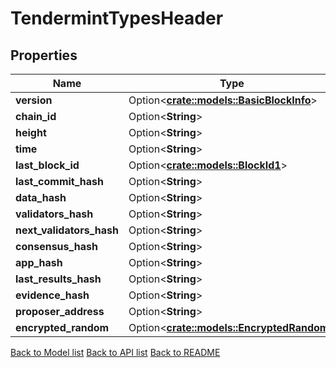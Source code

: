 # TendermintTypesHeader

## Properties

Name | Type | Description | Notes
------------ | ------------- | ------------- | -------------
**version** | Option<[**crate::models::BasicBlockInfo**](basic_block_info.md)> |  | [optional]
**chain_id** | Option<**String**> |  | [optional]
**height** | Option<**String**> |  | [optional]
**time** | Option<**String**> |  | [optional]
**last_block_id** | Option<[**crate::models::BlockId1**](BlockID_1.md)> |  | [optional]
**last_commit_hash** | Option<**String**> |  | [optional]
**data_hash** | Option<**String**> |  | [optional]
**validators_hash** | Option<**String**> |  | [optional]
**next_validators_hash** | Option<**String**> |  | [optional]
**consensus_hash** | Option<**String**> |  | [optional]
**app_hash** | Option<**String**> |  | [optional]
**last_results_hash** | Option<**String**> |  | [optional]
**evidence_hash** | Option<**String**> |  | [optional]
**proposer_address** | Option<**String**> |  | [optional]
**encrypted_random** | Option<[**crate::models::EncryptedRandom**](encrypted_random.md)> |  | [optional]

[Back to Model list](../README.md#documentation-for-models) [Back to API list](../README.md#documentation-for-api-endpoints) [Back to README](../README.md)


